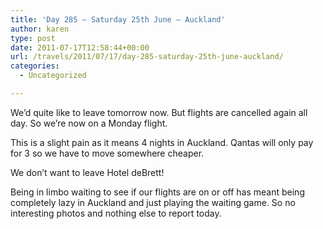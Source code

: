 ```yaml
---
title: 'Day 285 – Saturday 25th June – Auckland'
author: karen
type: post
date: 2011-07-17T12:58:44+00:00
url: /travels/2011/07/17/day-285-saturday-25th-june-auckland/
categories:
  - Uncategorized

---
```

We’d quite like to leave tomorrow now. But flights are cancelled again all day. So we’re now on a Monday flight.

This is a slight pain as it means 4 nights in Auckland. Qantas will only pay for 3 so we have to move somewhere cheaper. 

We don’t want to leave Hotel deBrett!

Being in limbo waiting to see if our flights are on or off has meant being completely lazy in Auckland and just playing the waiting game. So no interesting photos and nothing else to report today.